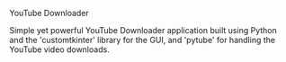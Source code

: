 YouTube Downloader

Simple yet powerful YouTube Downloader application built using Python and the 'customtkinter' library for the GUI, and 'pytube' for handling the YouTube video downloads.
